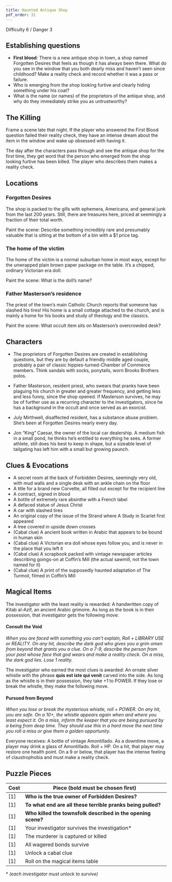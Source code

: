 ```yaml
---
title: Haunted Antique Shop
pdf_order: 31
---
```


Difficulty 6 / Danger 3

## Establishing questions

- **First blood**: There is a new antique shop in town, a shop named Forgotten Desires that feels as though it has always been there. What do you see in the window that you both dearly miss and haven’t seen since childhood? Make a reality check and record whether it was a pass or failure.
- Who is emerging from the shop looking furtive and clearly hiding something under his coat?
- What is the name (or names) of the proprietors of the antique shop, and why do they immediately strike you as untrustworthy?

## The Killing

Frame a scene late that night. If the player who answered the First Blood question failed their reality check, they have an intense dream about the item in the window and wake up obsessed with having it.

The day after the characters pass through and see the antique shop for the first time, they get word that the person who emerged from the shop looking furtive has been killed. The player who describes them makes a reality check.

## Locations

### Forgotten Desires

The shop is packed to the gills with ephemera, Americana, and general junk from the last 200 years. Still, there are treasures here, priced at seemingly a fraction of their total worth.

Paint the scene: Describe something incredibly rare and presumably valuable that is sitting at the bottom of a bin with a $1 price tag.

### The home of the victim

The home of the victim is a normal suburban home in most ways, except for the unwrapped plain brown paper package on the table. It’s a chipped, ordinary Victorian era doll.

Paint the scene: What is the doll’s name?

### Father Masterson’s residence

The priest of the town’s main Catholic Church reports that someone has slashed his tires! His home is a small cottage attached to the church, and is mainly a home for his books and study of theology and the classics.

Paint the scene: What occult item sits on Masterson’s overcrowded desk?

## Characters

- The proprietors of Forgotten Desires are created in establishing questions, but they are by default a friendly middle aged couple, probably a pair of classic hippies-turned-Chamber of Commerce members. Think sandals with socks, ponytails, worn Brooks Brothers polos.

- Father Masterson, resident priest, who swears that pranks have been plaguing his church in greater and greater frequency, and getting less and less funny, since the shop opened. If Masterson survives, he may be of further use as a recurring character to the investigators, since he has a background in the occult and once served as an exorcist.

- July Mirthwell, disaffected resident, has a substance abuse problem. She’s been at Forgotten Desires nearly every day.

- Jon “King” Caesar, the owner of the local car dealership. A medium fish in a small pond, he thinks he’s entitled to everything he sees. A former athlete, still does his best to keep in shape, but a sizeable level of tailgating has left him with a small but growing paunch.

## Clues & Evocations

- A secret room at the back of Forbidden Desires, seemingly very old, with mud walls and a single desk with an ankle chain on the floor
- A title for a brand new Corvette, all filled out except for the recipient line
- A contract, signed in blood
- A bottle of extremely rare absinthe with a French label
- A defaced statue of Jesus Christ
- A car with slashed tires
- An original copy of the issue of the Strand where A Study in Scarlet first appeared
- A tree covered in upside down crosses
- (Cabal clue) A ancient book written in Arabic that appears to be bound in human skin
- (Cabal clue) A Victorian era doll whose eyes follow you, and is never in the place that you left it
- (Cabal clue) A scrapbook packed with vintage newspaper articles describing goings-on at Coffin’s Mill (the actual sawmill, not the town named for it)
- (Cabal clue) A print of the supposedly haunted adaptation of The Turmoil, filmed in Coffin’s Mill

## Magical Items

The investigator with the least reality is rewarded: A handwritten copy of Kitab al-Azif, an ancient Arabic grimoire. As long as the book is in their possession, that investigator gets the following move:

#### Consult the Void

_When you are faced with something you can’t explain, Roll + LIBRARY USE or REALITY.
On any hit, describe the dark god who gives you a grim omen from beyond that grants you a clue. On a 7-9, describe the person from your past whose face that god wears and make a reality check. On a miss, the dark god lies. Lose 1 reality._

The investigator who earned the most clues is awarded: An ornate silver whistle with the phrase **quis est iste qui venit** carved into the side. As long as the whistle is in their possession, they take +1 to POWER. If they lose or break the whistle, they make the following move.

#### Pursued from Beyond

_When you lose or break the mysterious whistle, roll + POWER.
On any hit, you are safe. On a 10+, the whistle appears again when and where you least expect it. On a miss, inform the keeper that you are being pursued by a being from deep time. They should use this in a hard move the next time you roll a miss or give them a golden opportunity._

Everyone receives: A bottle of vintage Amontillado. As a downtime move, a player may drink a glass of Amontillado. Roll + HP. On a hit, that player may restore one health point. On a 9 or below, that player has the intense feeling of claustrophobia and must make a reality check.

## Puzzle Pieces

| Cost | Piece (bold must be chosen first)                            |
| ---- | ------------------------------------------------------------ |
| [1]  | **Who is the true owner of Forbidden Desires?**              |
| [1]  | **To what end are all these terrible pranks being pulled?**  |
| [1]  | **Who killed the townsfolk described in the opening scene?** |
| [1]  | Your investigator survives the investigation\*               |
| [1]  | The murderer is captured or killed                           |
| [1]  | All wagered bonds survive                                    |
| [1]  | Unlock a cabal clue                                          |
| [1]  | Roll on the magical items table                              |

\* _(each investigator must unlock to survive)_
